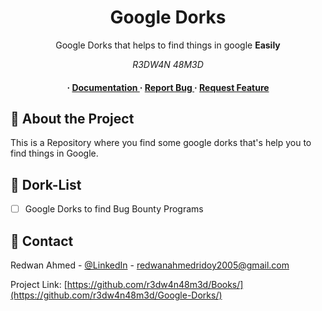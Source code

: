 <div align='center'>

<h1>Google Dorks</h1>
<p>Google Dorks that helps to find things in google <b>Easily</b></p>
<i>R3DW4N 48M3D</i>

<h4> <span> · </span> <a href="https://github.com/r3dw4n48m3d/Google-Dorks/blob/master/README.md"> Documentation </a> <span> · </span> <a href="https://github.com/r3dw4n48m3d/Google-Dorks/issues"> Report Bug </a> <span> · </span> <a href="https://github.com/r3dw4n48m3d/Google-Dorks/issues"> Request Feature </a> </h4>


</div>


## :star2: About the Project

This is a Repository where you find some google dorks that's help you to find things in Google.

## :compass: Dork-List

* [ ] Google Dorks to find Bug Bounty Programs


## :handshake: Contact

Redwan Ahmed - [@LinkedIn](https://www.linkedin.com/in/r3dw4n4hm3d/) - redwanahmedridoy2005@gmail.com

Project Link: [https://github.com/r3dw4n48m3d/Books/](https://github.com/r3dw4n48m3d/Google-Dorks/)
